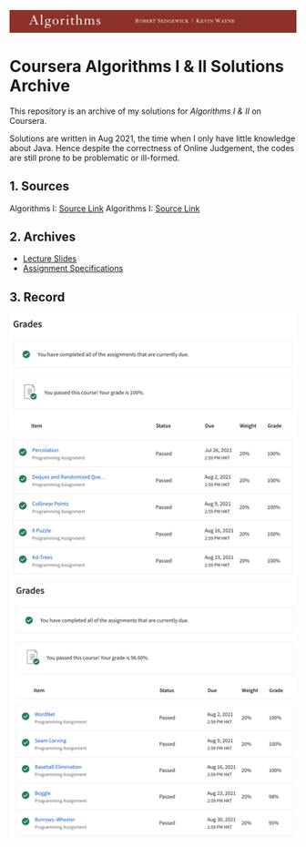 ![image-20220727105918805](assets/title.png)

# Coursera Algorithms I & II Solutions Archive

This repository is an archive of my solutions for *Algorithms I & II* on Coursera.

Solutions are written in Aug 2021, the time when I only have little knowledge about Java. Hence despite the correctness of Online Judgement, the codes are still prone to be problematic or ill-formed.

## 1. Sources

Algorithms I: [Source Link](https://www.coursera.org/learn/algorithms-part1/)
Algorithms I: [Source Link](https://www.coursera.org/learn/algorithms-part2/)

## 2. Archives

- [Lecture Slides](./lecture_slides)
- [Assignment Specifications](./specifications)

## 3. Record

![image-20220727095550351](assets/Grade1.png)![image-20220727095729256](assets/Grade2.png)